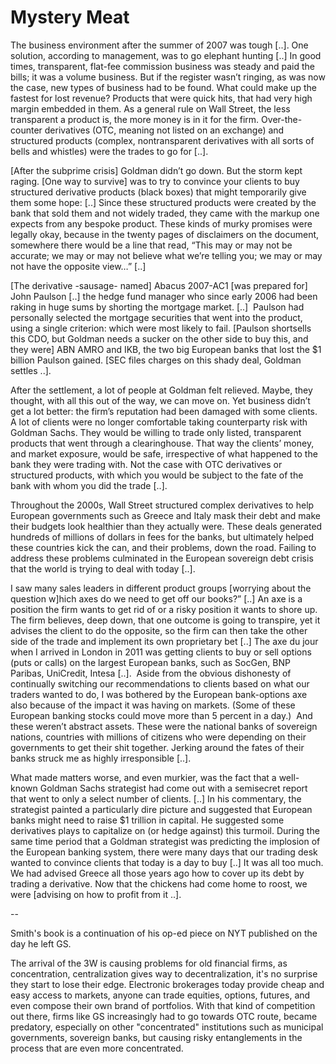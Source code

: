 # Mystery Meat

The business environment after the summer of 2007 was tough [..]. One
solution, according to management, was to go elephant hunting [..] In
good times, transparent, flat-fee commission business was steady and
paid the bills; it was a volume business. But if the register wasn’t
ringing, as was now the case, new types of business had to be
found. What could make up the fastest for lost revenue? Products that
were quick hits, that had very high margin embedded in them. As a
general rule on Wall Street, the less transparent a product is, the
more money is in it for the firm. Over-the-counter derivatives (OTC,
meaning not listed on an exchange) and structured products (complex,
nontransparent derivatives with all sorts of bells and whistles) were
the trades to go for [..].

[After the subprime crisis] Goldman didn’t go down. But the storm kept
raging. [One way to survive] was to try to convince your clients to
buy structured derivative products (black boxes) that might
temporarily give them some hope: [..] Since these structured products
were created by the bank that sold them and not widely traded, they
came with the markup one expects from any bespoke product. These kinds
of murky promises were legally okay, because in the twenty pages of
disclaimers on the document, somewhere there would be a line that
read, “This may or may not be accurate; we may or may not believe what
we’re telling you; we may or may not have the opposite view…” [..]

[The derivative -sausage- named] Abacus 2007-AC1 [was prepared for]
John Paulson [..] the hedge fund manager who since early 2006 had been
raking in huge sums by shorting the mortgage market. [..]  Paulson had
personally selected the mortgage securities that went into the
product, using a single criterion: which were most likely to
fail. [Paulson shortsells this CDO, but Goldman needs a sucker on the
other side to buy this, and they were] ABN AMRO and IKB, the two big
European banks that lost the $1 billion Paulson gained. [SEC files
charges on this shady deal, Goldman settles ..].

After the settlement, a lot of people at Goldman felt relieved. Maybe,
they thought, with all this out of the way, we can move on. Yet
business didn’t get a lot better: the firm’s reputation had been
damaged with some clients. A lot of clients were no longer comfortable
taking counterparty risk with Goldman Sachs. They would be willing to
trade only listed, transparent products that went through a
clearinghouse. That way the clients’ money, and market exposure, would
be safe, irrespective of what happened to the bank they were trading
with. Not the case with OTC derivatives or structured products, with
which you would be subject to the fate of the bank with whom you did
the trade [..].

Throughout the 2000s, Wall Street structured complex derivatives to
help European governments such as Greece and Italy mask their debt and
make their budgets look healthier than they actually were. These deals
generated hundreds of millions of dollars in fees for the banks, but
ultimately helped these countries kick the can, and their problems,
down the road. Failing to address these problems culminated in the
European sovereign debt crisis that the world is trying to deal with
today [..].

I saw many sales leaders in different product groups [worrying about
the question w]hich axes do we need to get off our books?” [..] An axe
is a position the firm wants to get rid of or a risky position it
wants to shore up. The firm believes, deep down, that one outcome is
going to transpire, yet it advises the client to do the opposite, so
the firm can then take the other side of the trade and implement its
own proprietary bet [..] The axe du jour when I arrived in London in
2011 was getting clients to buy or sell options (puts or calls) on the
largest European banks, such as SocGen, BNP Paribas, UniCredit, Intesa
[..].  Aside from the obvious dishonesty of continually switching our
recommendations to clients based on what our traders wanted to do, I
was bothered by the European bank-options axe also because of the
impact it was having on markets. (Some of these European banking
stocks could move more than 5 percent in a day.)  And these weren’t
abstract assets. These were the national banks of sovereign nations,
countries with millions of citizens who were depending on their
governments to get their shit together. Jerking around the fates of
their banks struck me as highly irresponsible [..].

What made matters worse, and even murkier, was the fact that a
well-known Goldman Sachs strategist had come out with a semisecret
report that went to only a select number of clients. [..] In his
commentary, the strategist painted a particularly dire picture and
suggested that European banks might need to raise $1 trillion in
capital. He suggested some derivatives plays to capitalize on (or
hedge against) this turmoil. During the same time period that a
Goldman strategist was predicting the implosion of the European
banking system, there were many days that our trading desk wanted to
convince clients that today is a day to buy [..] It was all too
much. We had advised Greece all those years ago how to cover up its
debt by trading a derivative. Now that the chickens had come home to
roost, we were [advising on how to profit from it ..].

--

Smith's book is a continuation of his op-ed piece on NYT published on
the day he left GS.

The arrival of the 3W is causing problems for old financial firms, as
concentration, centralization gives way to decentralization, it's no
surprise they start to lose their edge. Electronic brokerages today
provide cheap and easy access to markets, anyone can trade equities,
options, futures, and even compose their own brand of portfolios. With
that kind of competition out there, firms like GS increasingly had to
go towards OTC route, became predatory, especially on other
"concentrated" institutions such as municipal governments, sovereign
banks, but causing risky entanglements in the process that are even
more concentrated.  















